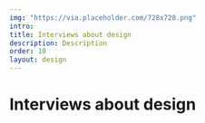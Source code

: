 ```yaml
---
img: "https://via.placeholder.com/728x728.png"
intro: 
title: Interviews about design
description: Description
order: 10
layout: design
---
```

<div class="text">
  <h1>Interviews about design</h1>
</div>
